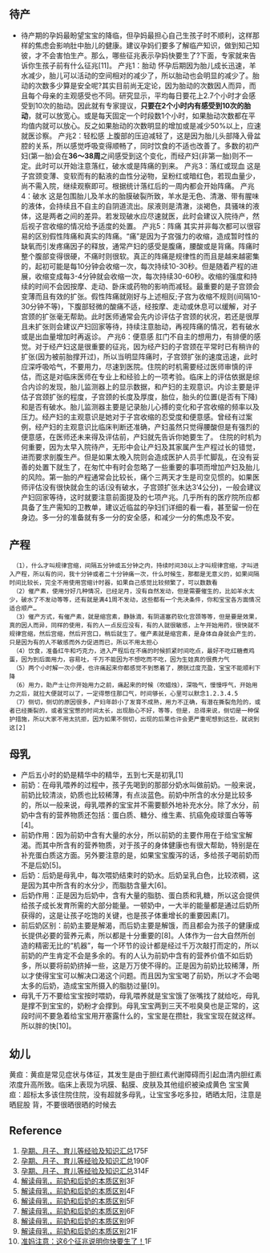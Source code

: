 ## 待产  
* 待产期的孕妈最盼望宝宝的降临，但孕妈最担心自己生孩子时不顺利，这样那样的焦虑会影响肚中胎儿的健康。建议孕妈们要多了解临产知识，做到知己知彼，才不会害怕生产。那么，哪些征兆表示孕妈快要生了?下面，专家就来告诉你生孩子前有什么征兆[11]。
产兆1：胎动
怀孕后期因为胎儿成长迅速，羊水减少，胎儿可以活动的空间相对的减少了，所以胎动也会明显的减少了。胎动的次数多少算是安全呢?其实目前尚无定论，因为胎动的次数因人而异，而且每个母亲的主观感受也不同。研究显示，平均每日要花上2.7个小时才会感受到10次的胎动。因此就有专家提议，**只要在2个小时内有感受到10次的胎动**，就可以放宽心。或是每天固定一个时段数1个小时，如果胎动次数都在平均值内就可以放心。反之如果胎动的次数明显的增加或是减少50%以上，应速就医诊察。
产兆2：轻松感
上腹部的压迫减轻了，这是因为胎儿头部降入骨盆腔的关系，所以感觉呼吸变得顺畅了，同时饮食的不适也改善了。多数的初产妇(第一胎)会在**36～38周**之间感受到这个变化，而经产妇(非第一胎)则不一定。此时可以开始注意落红，破水或是阵痛的到来。
产兆3：落红或现血
这是子宫颈变薄、变软而有的黏液的血性分泌物，呈粉红或暗红色，若现血量少，尚不需入院，继续观察即可。根据统计落红后的一周内都会开始阵痛。
产兆4：破水
这是包围胎儿及羊水的胎膜破裂所致，羊水是无色、清澈、带有腥味的液体，会持续且不自主的自阴道流出。尿液则是清澈，淡褐色，具骚味的液体，这是两者之间的差异。若发现破水应尽速就医，此时会建议入院待产，然后视子宫收缩的情况给予适度的处置。
产兆5：阵痛
其实并非每次都可以很容易的区别假性阵痛和真实的阵痛。“痛”是因为子宫强力的收缩，造成暂时性的缺氧而引发疼痛因子的释放，通常产妇的感受是腹痛，腰酸或是背痛。阵痛时整个腹部变得很硬，不痛时则很软。真正的阵痛是规律性的而且是越来越密集的，起初可能是每10分钟会收缩一次，每次持续10-30秒。但是随着产程的进展，收缩变成每3-4分钟就会收缩一次，每次持续30-60秒。收缩的强度和持续的时间不会因按摩、走动、卧床或药物的影响而减轻。最重要的是子宫颈会变薄而且有效的扩张。假性阵痛就刚好与上述相反;子宫为收缩不规则(间隔10-30分钟不等)，下腹部轻微的酸痛不适，经按摩、走动或休息可以缓解，对子宫颈的扩张毫无帮助。此时医师通常会先内诊评估子宫颈的状况，若还是很厚且未扩张则会建议产妇回家等待，持续注意胎动，再视阵痛的情况，若有破水或是出血量增加时再返诊。
产兆6：便意感
肛门不自主的想用力，有排便的感觉。对于经产妇这是很重要的征兆，因为经产妇的子宫颈在平常时已有稍许的扩张(因为被前胎撑开过)，所以当明显阵痛时，子宫颈扩张的速度迅速，此时应深呼吸哈气，不要用力，尽速到医院。住院的时机需要经过医师审慎的评估，而这是对临床医师在专业上和经验上的一项考验。临床上的评估依据是综合内诊的发现，胎儿监测器上的显示数据，和产妇的主观意识。内诊主要是评估子宫颈扩张的程度，子宫颈的长度及厚度，胎位，胎头的位置(是否有下降)和是否有破水。胎儿监测器主要是记录胎儿心搏的变化和子宫收缩的频率以及压力。经产妇的主观意识是她对于子宫收缩的忍受度和便意感。曾经有过案例，经产妇的主观意识比临床判断还准确，产妇虽然只觉得腰酸但是有强烈的便意感，在医师还未来得及评估前，产妇就先告诉你她要生了。
住院的时机为何重要，因为太早入院待产，无形中会让产妇及其家属产生产程过长的错觉，进而要求剖腹生产。但是如果太晚入院则会造成医护人员手忙脚乱，在没有妥善的处置下就生了，在匆忙中有时会忽略了一些重要的事项而增加产妇及胎儿的风险。第一胎的产程通常会比较长，痛个三两天才生是司空见惯的。如果医师评估没有很快就会生的话(没有破水，子宫颈扩张未达3‘4公分)，一般会建议产妇回家等待，这时就要注意前面提及的七项产兆。几乎所有的医疗院所应都具备了生产需知的卫教单，建议近临盆的孕妇们详细的看一看，甚至留一份在身边。多一分的准备就有多一分的安全感，和减少一分的焦虑及不安。

## 产程   
     （1），什么才叫规律宫缩，间隔五分钟或五分钟之内，持续时间30以上才叫规律宫缩，才叫进入产程，所以有的问，我十分钟或者二十分钟痛一次，什么时候生，那都是无意义的，如果间隔时间比较长，完全不用使用宫缩计时器，如果自己感觉比较频繁了，可以数数看
     （2）催产素，使用分好几种情况，已经足月，没有自然发动，但是需要催生的，比如羊水太少，破水了不发动等等，还有就是满41周不发动，这些都有一个先决条件，你和宝宝各方面情况适合顺产…
     （3）催产方式，有催产素，就是缩宫素，静脉滴，有阴道塞药软化宫颈等等，但是要是效果，真的因人而异，同样的使用，有的人一点反应没有，有的人就很敏感，上午开始用药，很快就不规律宫缩，然后宫缩，然后开宫口，稍后就生了。催产素就是缩宫素，是身体自身就会产生的，只是因为有的人不敏感而外力促进而已，所以不用太担心
     （4）饮食，准备红牛和巧克力，进入产程后在不痛的时候抓紧时间吃点，最好不吃红糖煮鸡蛋，因为到后面用力，容易吐，千万不能因为不想吃而不吃，因为生娃真的很费力气
     （5）两个小时解一次小便，也许痛起来你都感觉不到憋着了，膀胱过度充盈，宝宝不能顺利下降
     （6）用力，助产士让你开始用力之前，痛起来的时候（吹蜡烛），深吸气，慢慢呼气，开始用力之后，就拉大便就可以了，一定得憋住那口气，时间够长，心里可以默念1.2.3.4.5
     （7）侧切，侧切的原因很多，产妇年龄小了发育不成熟，用力不正确，有潜在撕裂危险的，或者已经撕裂的，或者宝宝憋的时间太长，出现胎心不好，等等，但是，总得来说，侧切是一种保护措施，所以大家不用太抗拒，因为如果不侧切，出现的后果也许会更严重呢想到这些，就说到这[2]
## 母乳  
* 产后五小时的奶是精华中的精华，五到七天是初乳[1]
* 前奶：在母乳喂养的过程中，孩子先喝到的那部分奶水叫做前奶。一般来说，前奶比较清淡，奶质也比较稀薄，有点淡蓝色。前奶中所含的水分是比较多的，所以一般来说，母乳喂养的宝宝并不需要额外地补充水分。除了水分，前奶中含有的营养物质还包括：蛋白质、糖分、维生素、抗癌免疫球蛋白等等[4]。  
* 前奶作用：因为前奶中含有大量的水分，所以前奶的主要作用在于给宝宝解渴。而其中所含有的营养物质，对于孩子的身体健康也有很大帮助，特别是在补充蛋白质这方面。另外要注意的是，如果宝宝腹泻的话，多给孩子喝前奶而不是后奶[5]。  
* 后奶：后奶是母乳中，每次喂奶结束时的奶水。后奶呈乳白色，比较浓稠，这是因为其中所含有的水分少，而脂肪含量大[6]。  
* 后奶作用：正是因为后奶中，含有大量的脂肪、蛋白质和乳糖，所以这会提供给孩子成长发育所需的大部分能量。一顿奶中，一大半的能量都是通过后奶所获得的，这是让孩子吃饱的关键，也是孩子体重增长的重要因素[7]。  
* 前后奶区别：前奶主要是解渴，而后奶主要是解饿，而且都会为孩子的健康成长提供必要的营养元素，所以都是十分重要的[8]。人体作为一台大自然所创造的精密无比的“机器”，每一个环节的设计都是经过千万次敲打而定的，所以前奶的产生肯定不会是多余的。有的人认为前奶中含有的营养价值不如后奶多，所以要将前奶挤掉一些，这是万万使不得的。正是因为前奶比较稀薄，所以才使得宝宝可以解决口渴这个问题。而且因为宝宝喝了前奶，所以才不会喝太多的后奶，造成宝宝所摄入的脂肪过量[9]。  
* 母乳千万不要给宝宝按时喂奶，母乳喂养就是宝宝饿了张嘴找了就给吃，母乳是撑不到宝宝的，奶粉才会撑到。母乳宝宝两到三天不啦臭臭也是正常的，这段时间不要急着给宝宝用开塞露什么的，宝宝是在攒肚，我宝宝现在就这样。所以胖的快[10]。


## 幼儿  
黄疸：黄疸是常见症状与体征，其发生是由于胆红素代谢障碍而引起血清内胆红素浓度升高所致。临床上表现为巩膜、黏膜、皮肤及其他组织被染成黄色
宝宝黄疸：超标太多该住院住院，没有超就多母乳，让宝宝多吃多拉，晒晒太阳，注意是晒屁股 背，不要很晒很晒的时候去














## Reference  
1. [孕期、月子、育儿等经验及知识汇总](http://tieba.baidu.com/p/4066505064?pn=5)175F   
2. [孕期、月子、育儿等经验及知识汇总](http://tieba.baidu.com/p/4066505064?pn=6)190F   
3. [孕期、月子、育儿等经验及知识汇总](http://tieba.baidu.com/p/4066505064?pn=10)314F  
4. [解读母乳，前奶和后奶的本质区别](http://tieba.baidu.com/p/3602386035)3F
5. [解读母乳，前奶和后奶的本质区别](http://tieba.baidu.com/p/3602386035)4F
6. [解读母乳，前奶和后奶的本质区别](http://tieba.baidu.com/p/3602386035)5F
7. [解读母乳，前奶和后奶的本质区别](http://tieba.baidu.com/p/3602386035)6F
8. [解读母乳，前奶和后奶的本质区别](http://tieba.baidu.com/p/3602386035)9F
10. [解读母乳，前奶和后奶的本质区别](http://tieba.baidu.com/p/3602386035)21F
11. [准妈注意：这6个征兆说明你快要生了！](http://tieba.baidu.com/p/3490015175)1F
